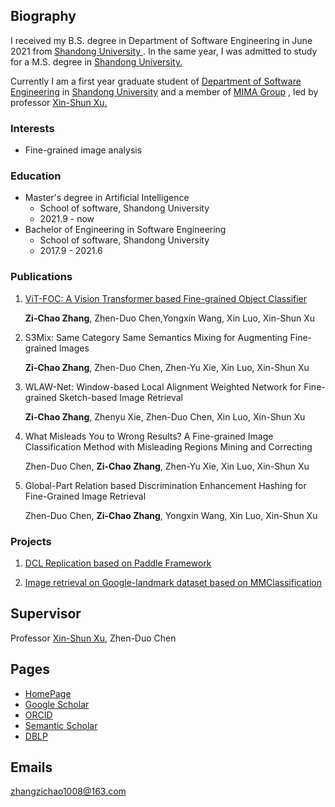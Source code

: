 ## Biography

I received my B.S. degree in Department of Software Engineering in June 2021 from [Shandong University ](http://www.sdu.edu.cn/). In the same year, I was admitted to study for a M.S. degree in [Shandong University.](http://www.sdu.edu.cn/)

Currently I am a first year graduate student of [Department of Software Engineering](http://www.sc.sdu.edu.cn/) in [Shandong University](http://www.sdu.edu.cn/) and a member of [MIMA Group](http://mima.sdu.edu.cn/) , led by professor [Xin-Shun Xu.](http://mima.sdu.edu.cn/Members/xinshunxu)

### Interests

- Fine-grained image analysis

### Education

- Master's degree in Artificial Intelligence
  - School of software, Shandong University
  - 2021.9 - now
- Bachelor of Engineering in Software Engineering
  - School of software, Shandong University
  - 2017.9 - 2021.6


### Publications

1. [ViT-FOC: A Vision Transformer based Fine-grained Object Classifier](https://arxiv.org/abs/2203.12816)

   **Zi-Chao Zhang**, Zhen-Duo Chen,Yongxin Wang, Xin Luo, Xin-Shun Xu
   
2. S3Mix: Same Category Same Semantics Mixing for Augmenting Fine-grained Images

   **Zi-Chao Zhang**, Zhen-Duo Chen, Zhen-Yu Xie,  Xin Luo, Xin-Shun Xu
   
3. WLAW-Net: Window-based Local Alignment Weighted Network for Fine-grained Sketch-based Image Retrieval

   **Zi-Chao Zhang**, Zhenyu Xie, Zhen-Duo Chen, Xin Luo, Xin-Shun Xu

4. What Misleads You to Wrong Results? A Fine-grained Image Classification Method with Misleading Regions Mining and Correcting

   Zhen-Duo Chen, **Zi-Chao Zhang**, Zhen-Yu Xie, Xin Luo, Xin-Shun Xu

5. Global-Part Relation based Discrimination Enhancement Hashing for Fine-Grained Image Retrieval

   Zhen-Duo Chen, **Zi-Chao Zhang**, Yongxin Wang, Xin Luo, Xin-Shun Xu

### Projects

1. [DCL Replication based on Paddle Framework](https://aistudio.baidu.com/aistudio/projectdetail/3955190)

2. [Image retrieval on Google-landmark dataset based on MMClassification](https://github.com/open-mmlab/mmclassification)


## Supervisor

Professor [Xin-Shun Xu](https://www.sc.sdu.edu.cn/info/1044/2253.htm), Zhen-Duo Chen


## Pages

- [HomePage](https://zzc98.github.io)
- [Google Scholar](https://scholar.google.no/citations?user=Tc-PRBQAAAAJ)
- [ORCID](https://orcid.org/0000-0003-1365-4401)
- [Semantic Scholar](https://www.semanticscholar.org/author/2128158898)
- [DBLP](https://dblp.org/pid/276/0696-2)

## Emails

zhangzichao1008@163.com
